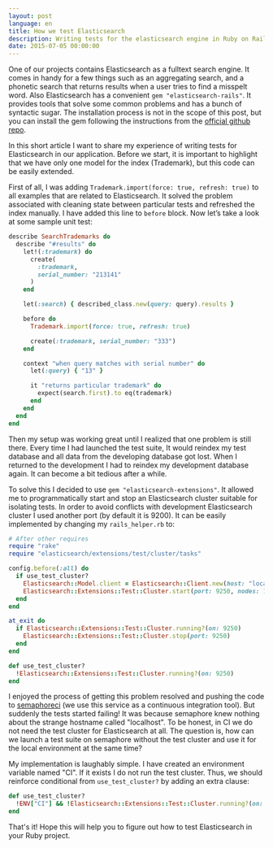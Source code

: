 ```yaml
---
layout: post
language: en
title: How we test Elasticsearch
description: Writing tests for the elasticsearch engine in Ruby on Rails
date: 2015-07-05 00:00:00
---
```

One of our projects contains Elasticsearch as a fulltext search engine. It comes in handy for a few things such as an aggregating search, and a phonetic search that returns results when a user tries to find a misspelt word. Also Elasticsearch has a convenient `gem "elasticsearch-rails"`. It provides tools that solve some common problems and has a bunch of syntactic sugar. The installation process is not in the scope of this post, but you can install the gem following the instructions from the [official github repo](https://github.com/elastic/elasticsearch-rails#installation).


In this short article I want to share my experience of writing tests for Elasticsearch in our application. Before we start, it is important to highlight that we have only one model for the index (Trademark), but this code can be easily extended.


First of all, I was adding `Trademark.import(force: true, refresh: true)` to all examples that are related to Elasticsearch. It solved the problem associated with cleaning state between particular tests and refreshed the index manually. I have added this line to `before` block. Now let’s take a look at some sample unit test:

~~~ruby
describe SearchTrademarks do
  describe "#results" do
    let!(:trademark) do
      create(
        :trademark,
        serial_number: "213141"
      )
    end

    let(:search) { described_class.new(query: query).results }

    before do
      Trademark.import(force: true, refresh: true)

      create(:trademark, serial_number: "333")
    end

    context "when query matches with serial number" do
      let(:query) { "13" }

      it "returns particular trademark" do
        expect(search.first).to eq(trademark)
      end
    end
  end
end
~~~

Then my setup was working great until I realized that one problem is still there. Every time I had launched the test suite, It would reindex my test database and all data from the developing database got lost. When I returned to the development I had to reindex my development database again. It can become a bit tedious after a while.


To solve this I decided to use `gem "elasticsearch-extensions"`. It allowed me to programmatically start and stop an Elasticsearch cluster suitable for isolating tests. In order to avoid conflicts with development Elasticsearch cluster I used another port (by default it is 9200). It can be easily implemented by changing my `rails_helper.rb` to:

~~~ruby
# After other requires
require "rake"
require "elasticsearch/extensions/test/cluster/tasks"

config.before(:all) do
  if use_test_cluster?
    Elasticsearch::Model.client = Elasticsearch::Client.new(host: "localhost:9250")
    Elasticsearch::Extensions::Test::Cluster.start(port: 9250, nodes: 1)
  end
end

at_exit do
  if Elasticsearch::Extensions::Test::Cluster.running?(on: 9250)
    Elasticsearch::Extensions::Test::Cluster.stop(port: 9250)
  end
end

def use_test_cluster?
  !Elasticsearch::Extensions::Test::Cluster.running?(on: 9250)
end
~~~

I enjoyed the process of getting this problem resolved and pushing the code to [semaphoreci](https://semaphoreci.com/) (we use this service as a continuous integration tool). But suddenly the tests started failing! It was because semaphore knew nothing about the strange hostname called "localhost". To be honest, in CI we do not need the test cluster for Elasticsearch at all. The question is, how can we launch a test suite on semaphore without the test cluster and use it for the local environment at the same time?


My implementation is laughably simple. I have created an environment variable named "CI". If it exists I do not run the test cluster. Thus, we should reinforce conditional from `use_test_cluster?` by adding an extra clause:

~~~ruby
def use_test_cluster?
  !ENV["CI"] && !Elasticsearch::Extensions::Test::Cluster.running?(on: 9250)
end
~~~

That's it! Hope this will help you to figure out how to test Elasticsearch in your Ruby project.
